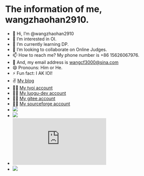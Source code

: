 # The information of me, wangzhaohan2910.
- 👋 Hi, I’m @wangzhaohan2910
- 👀 I’m interested in OI.
- 🌱 I’m currently learning DP.
- 💞️ I’m looking to collaborate on Online Judges.
- 📫 How to reach me? My phone number is +86 15626067976.
- 📧 And, my email address is wangcf3000@sina.com
- 😄 Pronouns: Him or He.
- ⚡ Fun fact: I AK IOI!
- ✌️ [My blog](https://wangzhaohan2910.github.io/wangzhaohan2910/)
- 🧑‍💻 [My tyoi account](http://oiclass.com/user/10070)
- 🧑‍💻 [My luogu-dev account](https://www.luogu.com.cn/user/629944)
- 🧑‍💻 [My gitee account](https://gitee.com/wangzhaohan2910)
- 🧑‍💻 [My sourceforge account](https://sourceforge.net/u/wangzhaohan2910/profile)
- ![](https://img.shields.io/github/repo-size/wangzhaohan2910/wangzhaohan2910)
- ![](https://img.shields.io/github/languages/code-size/wangzhaohan2910/wangzhaohan2910)
- ![](https://img.shields.io/github/size/wangzhaohan2910/wangzhaohan2910/README.md)
- ![](https://img.shields.io/github/directory-file-count/wangzhaohan2910/wangzhaohan2910)
<!---
wangzhaohan2910/wangzhaohan2910 is a ✨ special ✨ repository because its `README.md` (this file) appears on your GitHub profile.
You can click the Preview link to take a look at your changes.
--->
